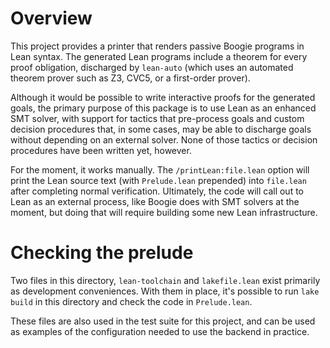 # Overview

This project provides a printer that renders passive Boogie programs in
Lean syntax. The generated Lean programs include a theorem for every
proof obligation, discharged by `lean-auto` (which uses an automated
theorem prover such as Z3, CVC5, or a first-order prover).

Although it would be possible to write interactive proofs for the
generated goals, the primary purpose of this package is to use Lean as
an enhanced SMT solver, with support for tactics that pre-process goals
and custom decision procedures that, in some cases, may be able to
discharge goals without depending on an external solver. None of those
tactics or decision procedures have been written yet, however.

For the moment, it works manually. The `/printLean:file.lean` option
will print the Lean source text (with `Prelude.lean` prepended) into
`file.lean` after completing normal verification. Ultimately, the code
will call out to Lean as an external process, like Boogie does with SMT
solvers at the moment, but doing that will require building some new
Lean infrastructure.

# Checking the prelude

Two files in this directory, `lean-toolchain` and `lakefile.lean` exist
primarily as development conveniences. With them in place, it's possible
to run `lake build` in this directory and check the code in
`Prelude.lean`.

These files are also used in the test suite for this project, and can be
used as examples of the configuration needed to use the backend in
practice.
